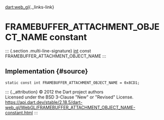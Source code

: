 [dart:web\_gl](../../dart-web_gl/dart-web_gl-library){._links-link}

FRAMEBUFFER\_ATTACHMENT\_OBJECT\_NAME constant
==============================================

::: {.section .multi-line-signature}
[int](../../dart-core/int-class) const
FRAMEBUFFER\_ATTACHMENT\_OBJECT\_NAME
:::

Implementation {#source}
--------------

``` {.language-dart data-language="dart"}
static const int FRAMEBUFFER_ATTACHMENT_OBJECT_NAME = 0x8CD1;
```

::: {._attribution}
© 2012 the Dart project authors\
Licensed under the BSD 3-Clause \"New\" or \"Revised\" License.\
<https://api.dart.dev/stable/2.18.5/dart-web_gl/WebGL/FRAMEBUFFER_ATTACHMENT_OBJECT_NAME-constant.html>
:::
